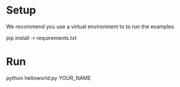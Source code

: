 # Setup
We recommend you use a virtual environment to to run the examples

pip install -r requirements.txt

# Run
python helloworld.py YOUR_NAME


